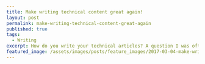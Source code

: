```yaml
---
title: Make writing technical content great again!
layout: post
permalink: make-writing-technical-content-great-again
published: true
tags:
  - Writing
excerpt: How do you write your technical articles? A question I was often asked. This article is a quick overview of my writing workflow and the tools that I use to produce my articles
featured_image: /assets/images/posts/feature_images/2017-03-04-make-writing-technical-content-great-again.jpg
---
```

